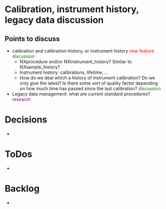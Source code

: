 # Calibration, instrument history, legacy data discussion

## Points to discuss
- calibration and calibration-history, or instrument history <span style="color:red">new feature</span>
<span style="color:green">discussion</span>
    - NXprocedure and/or NXinstrument_history? Similar to NXsample_history?
    - Instrument history: calibrations, lifetime, ... 
    - How do we deal which a history of instrument calibration? Do we only give the latest? Is there some sort of quality factor depending on how much time has passed since the last calibration? <span style="color:green">discussion</span>
- Legacy data management: what are current standard procedures? <span style="color:purple">research</span>

# Decisions
- 

# ToDos
-


# Backlog
- 